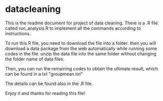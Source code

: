 datacleaning
============
This is the readme document for project of data cleaning.
There is a .R file called run_analysis.R to implement all the commands according to instructions.

To run this R file, you need to download the file into a folder.
then you will download a data package from the web automatically while running some codes in the file.
unzip the data file into the same folder without changing the folder name of data files.

Then, you can run the remaining codes to obtain the ultimate result, which can be found in a txt 
"groupmean.txt"

The details can be found also in the .R file. 

Enjoy it and thanks for reading this file!
